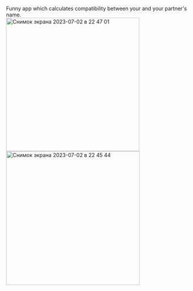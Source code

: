Funny app which calculates compatibility between your and your partner's name.  
<img width="363" alt="Снимок экрана 2023-07-02 в 22 47 01" src="https://github.com/ArystanSh/NamesCompatibilityApp/assets/116955102/12f55e9b-1318-400c-bf16-fdd5324f2c93">
<img width="364" alt="Снимок экрана 2023-07-02 в 22 45 44" src="https://github.com/ArystanSh/NamesCompatibilityApp/assets/116955102/6320a333-85eb-477a-9488-78b7e4c1e0c8">

